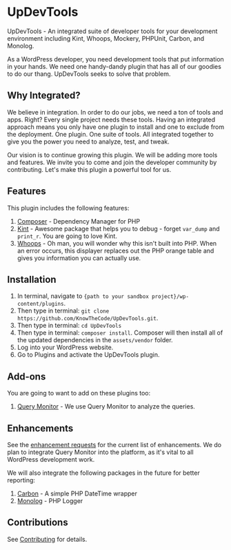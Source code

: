 # UpDevTools

UpDevTools - An integrated suite of developer tools for your development environment including Kint, Whoops, Mockery, PHPUnit, Carbon, and Monolog.

As a WordPress developer, you need development tools that put information in your hands.  We need one handy-dandy plugin that has all of our goodies to do our thang.  UpDevTools seeks to solve that problem.

## Why Integrated?

We believe in integration.  In order to do our jobs, we need a ton of tools and apps.  Right?  Every single project needs these tools.  Having an integrated approach means you only have one plugin to install and one to exclude from the deployment.  One plugin. One suite of tools.  All integrated together to give you the power you need to analyze, test, and tweak.

Our vision is to continue growing this plugin.  We will be adding more tools and features.  We invite you to come and join the developer community by contributing.  Let's make this plugin a powerful tool for us.

## Features

This plugin includes the following features:

1. [Composer](https://getcomposer.org/) - Dependency Manager for PHP
2. [Kint](https://github.com/kint-php/kint) - Awesome package that helps you to debug - forget `var_dump` and `print_r`. You are going to love Kint.
3. [Whoops](https://github.com/filp/whoops) - Oh man, you will wonder why this isn't built into PHP. When an error occurs, this displayer replaces out the PHP orange table and gives you information you can actually use.

## Installation

1. In terminal, navigate to `{path to your sandbox project}/wp-content/plugins`.
2. Then type in terminal: `git clone https://github.com/KnowTheCode/UpDevTools.git`.
3. Then type in terminal: `cd UpDevTools`
4. Then type in terminal: `composer install`.  Composer will then install all of the updated dependencies in the `assets/vendor` folder.
5. Log into your WordPress website.
6. Go to Plugins and activate the UpDevTools plugin.

## Add-ons

You are going to want to add on these plugins too:

1. [Query Monitor](https://github.com/johnbillion/query-monitor) - We use Query Monitor to analyze the queries.

## Enhancements

See the [enhancement requests](https://github.com/KnowTheCode/UpDevTools/issues?q=is%3Aissue+is%3Aopen+label%3Aenhancement) for the current list of enhancements.  We do plan to integrate Query Monitor into the platform, as it's vital to all WordPress development work.

We will also integrate the following packages in the future for better reporting:

1. [Carbon](http://carbon.nesbot.com/docs/) - A simple PHP DateTime wrapper 
2. [Monolog](https://github.com/Seldaek/monolog) - PHP Logger

## Contributions

See [Contributing](https://github.com/KnowTheCode/UpDevTools/CONTRIBUTING.md) for details.